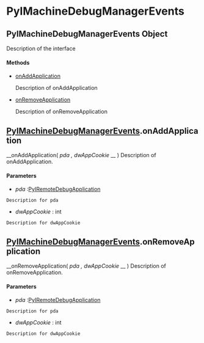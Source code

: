 # PyIMachineDebugManagerEvents

## PyIMachineDebugManagerEvents Object

Description of the interface

#### Methods


  - [onAddApplication](PyIMachineDebugManagerEvents.md#pyimachinedebugmanagereventsonaddapplication)

    Description of onAddApplication&nbsp;

  - [onRemoveApplication](PyIMachineDebugManagerEvents.md#pyimachinedebugmanagereventsonremoveapplication)

    Description of onRemoveApplication&nbsp;

## [PyIMachineDebugManagerEvents](#pyimachinedebugmanagerevents).onAddApplication

 __onAddApplication( *pda*  *, dwAppCookie* __ )
Description of onAddApplication.

#### Parameters


  -  *pda* :[PyIRemoteDebugApplication](#pyiremotedebugapplication)

    Description for pda

  -  *dwAppCookie* : int

    Description for dwAppCookie

## [PyIMachineDebugManagerEvents](#pyimachinedebugmanagerevents).onRemoveApplication

 __onRemoveApplication( *pda*  *, dwAppCookie* __ )
Description of onRemoveApplication.

#### Parameters


  -  *pda* :[PyIRemoteDebugApplication](#pyiremotedebugapplication)

    Description for pda

  -  *dwAppCookie* : int

    Description for dwAppCookie